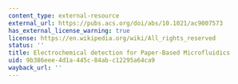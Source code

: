 ```yaml
---
content_type: external-resource
external_url: https://pubs.acs.org/doi/abs/10.1021/ac9007573
has_external_license_warning: true
license: https://en.wikipedia.org/wiki/All_rights_reserved
status: ''
title: Electrochemical detection for Paper-Based Microfluidics
uid: 9b386eee-4d1a-445c-84ab-c12295a64ca9
wayback_url: ''
---
```

